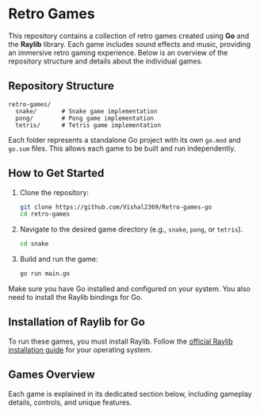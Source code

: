 
# Retro Games

This repository contains a collection of retro games created using **Go** and the **Raylib** library. Each game includes sound effects and music, providing an immersive retro gaming experience. Below is an overview of the repository structure and details about the individual games.

## Repository Structure

```
retro-games/
  snake/       # Snake game implementation
  pong/        # Pong game implementation
  tetris/      # Tetris game implementation
```

Each folder represents a standalone Go project with its own `go.mod` and `go.sum` files. This allows each game to be built and run independently.

## How to Get Started

1. Clone the repository:
   ```bash
   git clone https://github.com/Vishal2369/Retro-games-go
   cd retro-games
   ```

2. Navigate to the desired game directory (e.g., `snake`, `pong`, or `tetris`).
   ```bash
   cd snake
   ```

3. Build and run the game:
   ```bash
   go run main.go
   ```

Make sure you have Go installed and configured on your system. You also need to install the Raylib bindings for Go.

## Installation of Raylib for Go
To run these games, you must install Raylib. Follow the [official Raylib installation guide](https://github.com/gen2brain/raylib-go) for your operating system.

## Games Overview
Each game is explained in its dedicated section below, including gameplay details, controls, and unique features.
